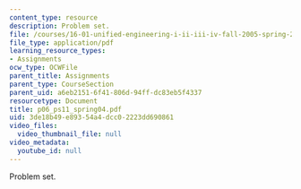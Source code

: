 ```yaml
---
content_type: resource
description: Problem set.
file: /courses/16-01-unified-engineering-i-ii-iii-iv-fall-2005-spring-2006/3de18b49e89354a4dcc02223dd690861_p06_ps11_spring04.pdf
file_type: application/pdf
learning_resource_types:
- Assignments
ocw_type: OCWFile
parent_title: Assignments
parent_type: CourseSection
parent_uid: a6eb2151-6f41-806d-94ff-dc83eb5f4337
resourcetype: Document
title: p06_ps11_spring04.pdf
uid: 3de18b49-e893-54a4-dcc0-2223dd690861
video_files:
  video_thumbnail_file: null
video_metadata:
  youtube_id: null
---
```

Problem set.